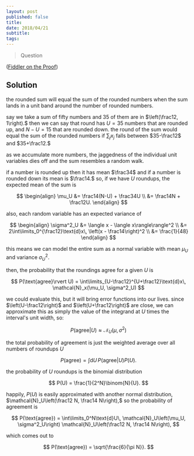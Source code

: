 ```yaml
---
layout: post
published: false
title: 
date: 2018/04/21
subtitle:
tags:
---
```


>Question

<!--more-->

([Fiddler on the Proof](URL))

## Solution

the rounded sum will equal the sum of the rounded numbers when the sum lands in a unit band around the number of rounded numbers.

say we take a sum of fifty numbers and $35$ of them are in $\left(\frac12, 1\right).$ then we can say that round has $U=35$ numbers that are rounded up, and $N-U = 15$ that are rounded down. the round of the sum would equal the sum of the rounded numbers if $\sum_j x_j$ falls between $35-\frac12$ and $35+\frac12.$

as we accumulate more numbers, the jaggedness of the individual unit variables dies off and the sum resembles a random walk.

if a number is rounded up then it has mean $\frac34$ and if a number is rounded down its mean is $\frac14.$ so, if we have $U$ roundups, the expected mean of the sum is 

$$ 
  \begin{align}
    \mu_U &= \frac14(N-U) + \frac34U \\
    &= \frac14N + \frac12U.
  \end{align}
$$

also, each random variable has an expected variance of 

$$
  \begin{align}
    \sigma^2_U &= \langle x - \langle x\rangle\rangle^2 \\
             &= 2\int\limits_0^{\frac12}\text{d}x\, \left(x - \frac14\right)^2 \\
             &= \frac{1}{48}
  \end{align}
$$

this means we can model the entire sum as a normal variable with mean $\mu_U$ and variance $\sigma^2_U.$

then, the probability that the roundings agree for a given $U$ is 

$$ P(\text{agree}\rvert U) = \int\limits_{U-\frac12}^{U+\frac12}\text{d}x\, \mathcal{N}_x(\mu_U, \sigma^2_U) $$

we could evaluate this, but it will bring error functions into our lives. since $\left(U-\frac12\right)$ and $\left(U+\frac12\right)$ are close, we can approximate this as simply the value of the integrand at $U$ times the interval's unit width, so:

$$ P(\text{agree}\rvert U) \approx \mathcal{N}_U(\mu, \sigma^2) $$

the total probability of agreement is just the weighted average over all numbers of roundups $U$

$$ P(\text{agree}) = \int\text{d}U\, P(\text{agree}\rvert U) P(U). $$

the probability of $U$ roundups is the binomial distribution

$$ P(U) = \frac{1}{2^N}\binom{N}{U}. $$

happily, $P(U)$ is easily approximated with another normal distribution, $\mathcal{N}_U\left(\frac12 N, \frac14 N\right),$ so the probability of agreement is

$$ P(\text{agree}) = \int\limits_0^N\text{d}U\, \mathcal{N}_U\left(\mu_U, \sigma^2_U\right) \mathcal{N}_U\left(\frac12 N, \frac14 N\right), $$

which comes out to

$$ P(\text{agree}) = \sqrt{\frac{6}{\pi N}}. $$





<br>
